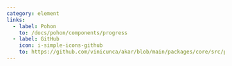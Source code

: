 ```yaml
---
category: element
links:
  - label: Pohon
    to: /docs/pohon/components/progress
  - label: GitHub
    icon: i-simple-icons-github
    to: https://github.com/vinicunca/akar/blob/main/packages/core/src/progress/index.ts
---
```

